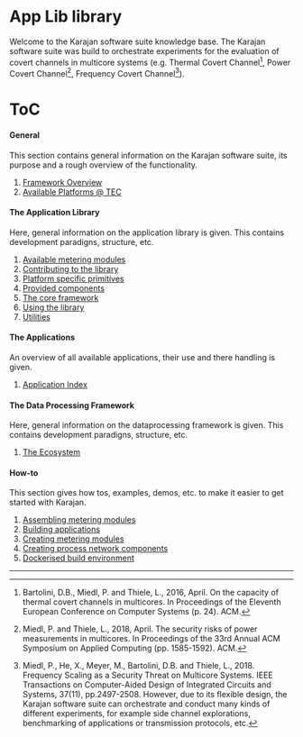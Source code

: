 # App Lib library

Welcome to the Karajan software suite knowledge base. 
The Karajan software suite was build to orchestrate experiments for the evaluation of covert channels in multicore systems (e.g. 
Thermal Covert Channel[^1], Power Covert Channel[^2], Frequency Covert Channel[^3]).

# ToC

#### General
This section contains general information on the Karajan software suite, its purpose and a rough overview of the functionality.

1. [Framework Overview](0.-General/Framework-overview.md)
1. [Available Platforms @ TEC](0.-General/platforms.md)

#### The Application Library
Here, general information on the application library is given. 
This contains development paradigns, structure, etc.

1. [Available metering modules](1.-The-Application-Library/Available-metering-modules.md)
1. [Contributing to the library](1.-The-Application-Library/Contributing-to-the-library.md)
1. [Platform specific primitives](1.-The-Application-Library/Platform-specific-primitives.md)
1. [Provided components](1.-The-Application-Library/Provided-components.md)
1. [The core framework](1.-The-Application-Library/The-core-framework.md)
1. [Using the library](1.-The-Application-Library/Using-the-library.md)
1. [Utilities](1.-The-Application-Library/Utilities.md)

#### The Applications
An overview of all available applications, their use and there handling is given.

1. [Application Index](2.-The-Applications/Application-Index.md)

#### The Data Processing Framework
Here, general information on the dataprocessing framework is given. 
This contains development paradigns, structure, etc.

1. [The Ecosystem](3.-The-Data-Processing-Framework/The-Ecosystem.md)

#### How-to
This section gives how tos, examples, demos, etc. to make it easier to get started with Karajan.

1. [Assembling metering modules](4.-How-to/Assembling-metering-modules.md)
1. [Building applications](4.-How-to/Building-applications.md)
1. [Creating metering modules](4.-How-to/Creating-metering-modules.md)
1. [Creating process network components](4.-How-to/Creating-process-network-components.md)
1. [Dockerised build environment](4.-How-to/Dockerised-build-environment.md)

------
[^1]: Bartolini, D.B., Miedl, P. and Thiele, L., 2016, April. On the capacity of thermal covert channels in multicores. In Proceedings of the Eleventh European Conference on Computer Systems (p. 24). ACM.
[^2]: Miedl, P. and Thiele, L., 2018, April. The security risks of power measurements in multicores. In Proceedings of the 33rd Annual ACM Symposium on Applied Computing (pp. 1585-1592). ACM. 
[^3]: Miedl, P., He, X., Meyer, M., Bartolini, D.B. and Thiele, L., 2018. Frequency Scaling as a Security Threat on Multicore Systems. IEEE Transactions on Computer-Aided Design of Integrated Circuits and Systems, 37(11), pp.2497-2508.
However, due to its flexible design, the Karajan software suite can orchestrate and conduct many kinds of different experiments, for example side channel explorations, benchmarking of applications or transmission protocols, etc.
